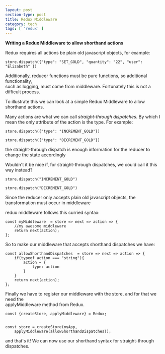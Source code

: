 ```yaml
---
layout: post
section-type: post
title: Redux Middleware
category: tech
tags: [ 'redux' ]
---
```


**Writing a Redux Middleware to allow shorthand actions**


Redux requires all actions be plain old javascript objects, for example:

```
store.dispatch({"type": "SET_GOLD", "quantity": "22", "user": "Elizabeth" })
```

Additionally, reducer functions must be pure functions, so additional functionality,  
such as logging, must come from middleware. Fortunately this is not a difficult process.

To illustrate this we can look at a simple Redux Middleware to allow shorthand actions.  

Many actions are what we can call _straight-through dispatches_.
By which I mean the only attribute of the action is the type. For example:  

```
store.dispatch({"type": "INCREMENT_GOLD"})

store.dispatch({"type": "DECREMENT_GOLD"})
```


the straight-through dispatch is enough information for the reducer to change the state accordingly

Wouldn't it be nice if, for straight-through dispatches, we could call it this way instead?

```
store.dispatch("INCREMENT_GOLD")

store.dispatch("DECREMENT_GOLD")
```


Since the reducer only accepts plain old javascript objects, the transformation must occur in middleware

redux middleware follows this curried syntax:  

```
const myMiddleware  = store => next => action => {     
    //my awesome middleware    
    return next(action);      
};
```


So to make our middleware that accepts shorthand dispatches we have:

```
const allowShorthandDispatches  = store => next => action => {    
    if(typeof action === "string"){  
        action = {  
            type: action  
        }  
    }  
    return next(action);    
};
```


Finally we have to register our middleware with the store, and for that we need the  
applyMiddleware method from Redux.

```
const {createStore, applyMiddleware} = Redux;  


const store = createStore(myApp,  
    applyMiddleware(allowShorthandDispatches));  
```

and that's it! We can now use our shorthand syntax for straight-through dispatches.


